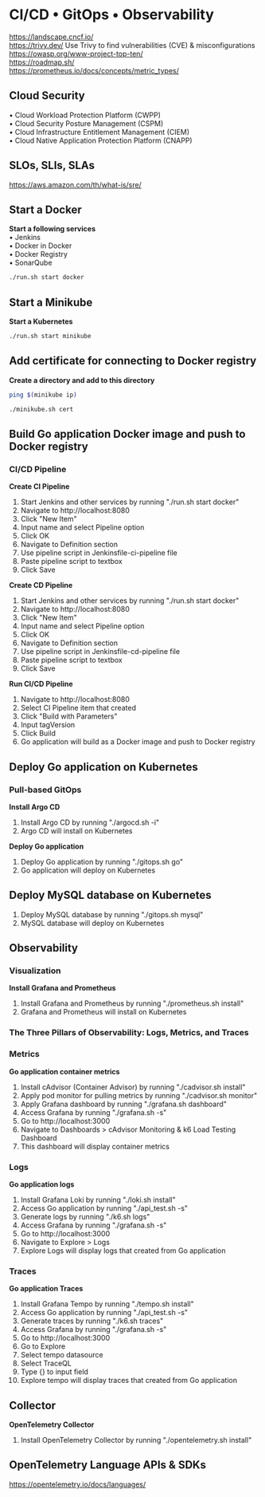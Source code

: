 # CI/CD • GitOps • Observability
https://landscape.cncf.io/ \
https://trivy.dev/ Use Trivy to find vulnerabilities (CVE) & misconfigurations \
https://owasp.org/www-project-top-ten/ \
https://roadmap.sh/ \
https://prometheus.io/docs/concepts/metric_types/

## Cloud Security
• Cloud Workload Protection Platform (CWPP) \
• Cloud Security Posture Management (CSPM) \
• Cloud Infrastructure Entitlement Management (CIEM) \
• Cloud Native Application Protection Platform (CNAPP)

## SLOs, SLIs, SLAs
https://aws.amazon.com/th/what-is/sre/

## Start a Docker
**Start a following services** \
• Jenkins \
• Docker in Docker \
• Docker Registry \
• SonarQube
``` bash
./run.sh start docker
```

## Start a Minikube
**Start a Kubernetes**
``` bash
./run.sh start minikube
```

## Add certificate for connecting to Docker registry
**Create a directory and add to this directory**
``` bash
ping $(minikube ip)

./minikube.sh cert
```

## Build Go application Docker image and push to Docker registry
### CI/CD Pipeline
**Create CI Pipeline**
1. Start Jenkins and other services by running "./run.sh start docker"
2. Navigate to http://localhost:8080
3. Click "New Item"
4. Input name and select Pipeline option
5. Click OK
6. Navigate to Definition section 
7. Use pipeline script in Jenkinsfile-ci-pipeline file
8. Paste pipeline script to textbox
9. Click Save

**Create CD Pipeline**
1. Start Jenkins and other services by running "./run.sh start docker"
2. Navigate to http://localhost:8080
3. Click "New Item"
4. Input name and select Pipeline option
5. Click OK
6. Navigate to Definition section 
7. Use pipeline script in Jenkinsfile-cd-pipeline file
8. Paste pipeline script to textbox
9. Click Save

**Run CI/CD Pipeline**
1. Navigate to http://localhost:8080
2. Select CI Pipeline item that created
3. Click "Build with Parameters"
4. Input tagVersion
5. Click Build
6. Go application will build as a Docker image and push to Docker registry

## Deploy Go application on Kubernetes
### Pull-based GitOps
**Install Argo CD**
1. Install Argo CD by running "./argocd.sh -i"
2. Argo CD will install on Kubernetes

**Deploy Go application**
1. Deploy Go application by running "./gitops.sh go"
2. Go application will deploy on Kubernetes

## Deploy MySQL database on Kubernetes
1. Deploy MySQL database by running "./gitops.sh mysql"
2. MySQL database will deploy on Kubernetes

## Observability
### Visualization
**Install Grafana and Prometheus**
1. Install Grafana and Prometheus by running "./prometheus.sh install"
2. Grafana and Prometheus will install on Kubernetes

### The Three Pillars of Observability: Logs, Metrics, and Traces

### Metrics
**Go application container metrics**
1. Install cAdvisor (Container Advisor) by running "./cadvisor.sh install"
2. Apply pod monitor for pulling metrics by running "./cadvisor.sh monitor"
3. Apply Grafana dashboard by running "./grafana.sh dashboard"
4. Access Grafana by running "./grafana.sh -s"
5. Go to http://localhost:3000
6. Navigate to Dashboards > cAdvisor Monitoring & k6 Load Testing Dashboard
7. This dashboard will display container metrics

### Logs
**Go application logs**
1. Install Grafana Loki by running "./loki.sh install"
2. Access Go application by running "./api_test.sh -s"
3. Generate logs by running "./k6.sh logs"
4. Access Grafana by running "./grafana.sh -s"
5. Go to http://localhost:3000
6. Navigate to Explore > Logs
7. Explore Logs will display logs that created from Go application

### Traces
**Go application Traces**
1. Install Grafana Tempo by running "./tempo.sh install"
2. Access Go application by running "./api_test.sh -s"
3. Generate traces by running "./k6.sh traces"
4. Access Grafana by running "./grafana.sh -s"
5. Go to http://localhost:3000
6. Go to Explore
7. Select tempo datasource
8. Select TraceQL
9. Type {} to input field 
10. Explore tempo will display traces that created from Go application

## Collector
**OpenTelemetry Collector**
1. Install OpenTelemetry Collector by running "./opentelemetry.sh install"

## OpenTelemetry Language APIs & SDKs
https://opentelemetry.io/docs/languages/
